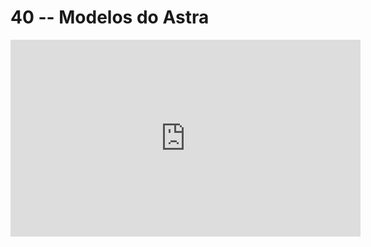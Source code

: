 # 40 -- Modelos do Astra

<iframe 
        width="560" 
        height="315" 
        src="https://www.youtube.com/embed/fZqdpJY03y0" 
        title="YouTube video player" 
        frameborder="0" 
        allow="accelerometer; autoplay; clipboard-write; encrypted-media; gyroscope; picture-in-picture" 
        allowfullscreen
        >
</iframe>

